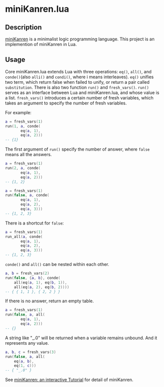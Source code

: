 miniKanren.lua
=================

## Description
[miniKanren](http://minikanren.org/) is a minimalist logic programming language.
This project is an implemention of miniKanren in Lua.

## Usage
Core miniKanren.lua extends Lua with three operations:
`eq()`, `all()`, and `conde()`(also `alli()` and `condi()`, where i means interleaves).
`eq()` unifies two term, which return false when failed to unify, or return a pair called `substitution`.
There is also two function `run()` and `fresh_vars()`.
`run()` serves as an interface between Lua and miniKanren.lua, and whose value is a list.
`fresh_vars()` introduces a certain number of fresh variables,
which takes an argument to specify the number of fresh variables.

For example:

```lua
a = fresh_vars(1)
run(1, a, conde(
       eq(a, 1),
       eq(a, 2)))
-- {1}
```

The first argument of `run()` specify the number of answer, where `false` means all the answers.

```lua
a = fresh_vars(1)
run(2, a, conde(
       eq(a, 1),
       eq(a, 2)))
-- {1, 2}
```

```lua
a = fresh_vars(1)
run(false, a, conde(
       eq(a, 1),
       eq(a, 2),
       eq(a, 3)))
-- {1, 2, 3}
```

There is a shortcut for `false`:

```lua
a = fresh_vars(1)
run_all(a, conde(
       eq(a, 1),
       eq(a, 2),
       eq(a, 3)))
-- {1, 2, 3}
```

`conde()` and `all()` can be nested within each other.

```lua
a, b = fresh_vars(2)
run(false, {a, b}, conde(
    all(eq(a, 1), eq(b, 1)),
    all(eq(a, 2), eq(b, 2))))
-- { { 1, 1 }, { 2, 2 } }
```

If there is no answer, return an empty table.

```lua
a = fresh_vars(1)
run(false, a, all(
       eq(a, 1),
       eq(a, 2)))
-- {}
```

A string like "\_.0" will be returned when a variable remains unbound. And it represents any value.

```lua
a, b, c = fresh_vars(3)
run(false, a, all(
    eq(a, b),
    eq(1, c)))
-- { "_.0" }
```

See [miniKanren: an interactive Tutorial](http://io.livecode.ch/learn/webyrd/webmk) for detail of miniKanren.

